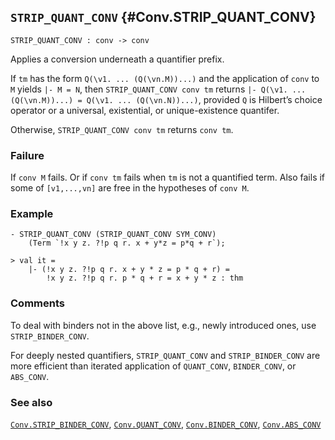 ## `STRIP_QUANT_CONV` {#Conv.STRIP_QUANT_CONV}


```
STRIP_QUANT_CONV : conv -> conv
```



Applies a conversion underneath a quantifier prefix.


If `tm` has the form `Q(\v1. ... (Q(\vn.M))...)` and the application of
`conv` to `M` yields `|- M = N`, then `STRIP_QUANT_CONV conv tm`
returns `|- Q(\v1. ... (Q(\vn.M))...) = Q(\v1. ... (Q(\vn.N))...)`,
provided `Q` is Hilbert’s choice operator or a universal, existential, or
unique-existence quantifer.

Otherwise, `STRIP_QUANT_CONV conv tm` returns `conv tm`.

### Failure

If `conv M` fails. Or if `conv tm` fails when `tm` is not a quantified term.
Also fails if some of `[v1,...,vn]` are free in the hypotheses of `conv M`.

### Example

    
    - STRIP_QUANT_CONV (STRIP_QUANT_CONV SYM_CONV)
        (Term `!x y z. ?!p q r. x + y*z = p*q + r`);
    
    > val it =
        |- (!x y z. ?!p q r. x + y * z = p * q + r) =
            !x y z. ?!p q r. p * q + r = x + y * z : thm
    

### Comments

To deal with binders not in the above list, e.g., newly introduced ones,
use `STRIP_BINDER_CONV`.

For deeply nested quantifiers, `STRIP_QUANT_CONV` and `STRIP_BINDER_CONV`
are more efficient than iterated application of `QUANT_CONV`, `BINDER_CONV`,
or `ABS_CONV`.

### See also

[`Conv.STRIP_BINDER_CONV`](#Conv.STRIP_BINDER_CONV), [`Conv.QUANT_CONV`](#Conv.QUANT_CONV), [`Conv.BINDER_CONV`](#Conv.BINDER_CONV), [`Conv.ABS_CONV`](#Conv.ABS_CONV)

